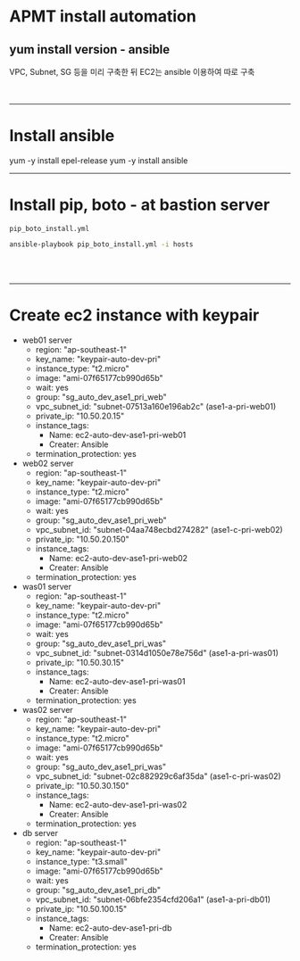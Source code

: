 # APMT install automation
## yum install version - ansible

VPC, Subnet, SG 등을 미리 구축한 뒤 EC2는 ansible 이용하여 따로 구축
<br>
<br>
<br>

---
# Install ansible

yum -y install epel-release
yum -y install ansible


---
# Install pip, boto - at bastion server
`pip_boto_install.yml`
```sh
ansible-playbook pip_boto_install.yml -i hosts
```


<br>
<br>

---
# Create ec2 instance with keypair

- web01 server
    - region: "ap-southeast-1"
    - key_name: "keypair-auto-dev-pri"
    - instance_type: "t2.micro"
    - image: "ami-07f65177cb990d65b"
    - wait: yes
    - group: "sg_auto_dev_ase1_pri_web"
    - vpc_subnet_id: "subnet-07513a160e196ab2c" (ase1-a-pri-web01)
    - private_ip: "10.50.20.15"
    - instance_tags:
        - Name: ec2-auto-dev-ase1-pri-web01
        - Creater: Ansible
    - termination_protection: yes
- web02 server
    - region: "ap-southeast-1"
    - key_name: "keypair-auto-dev-pri"
    - instance_type: "t2.micro"
    - image: "ami-07f65177cb990d65b"
    - wait: yes
    - group: "sg_auto_dev_ase1_pri_web"
    - vpc_subnet_id: "subnet-04aa748ecbd274282" (ase1-c-pri-web02)
    - private_ip: "10.50.20.150"
    - instance_tags:
        - Name: ec2-auto-dev-ase1-pri-web02
        - Creater: Ansible    
    - termination_protection: yes        
- was01 server
    - region: "ap-southeast-1"
    - key_name: "keypair-auto-dev-pri"
    - instance_type: "t2.micro"
    - image: "ami-07f65177cb990d65b"
    - wait: yes
    - group: "sg_auto_dev_ase1_pri_was"
    - vpc_subnet_id: "subnet-0314d1050e78e756d" (ase1-a-pri-was01)
    - private_ip: "10.50.30.15"
    - instance_tags:
        - Name: ec2-auto-dev-ase1-pri-was01
        - Creater: Ansible    
    - termination_protection: yes        
- was02 server
    - region: "ap-southeast-1"
    - key_name: "keypair-auto-dev-pri"
    - instance_type: "t2.micro"
    - image: "ami-07f65177cb990d65b"
    - wait: yes
    - group: "sg_auto_dev_ase1_pri_was"
    - vpc_subnet_id: "subnet-02c882929c6af35da" (ase1-c-pri-was02)
    - private_ip: "10.50.30.150"
    - instance_tags:
        - Name: ec2-auto-dev-ase1-pri-was02
        - Creater: Ansible    
    - termination_protection: yes        
- db server
    - region: "ap-southeast-1"
    - key_name: "keypair-auto-dev-pri"
    - instance_type: "t3.small"
    - image: "ami-07f65177cb990d65b"
    - wait: yes
    - group: "sg_auto_dev_ase1_pri_db"
    - vpc_subnet_id: "subnet-06bfe2354cfd206a1" (ase1-a-pri-db01)
    - private_ip: "10.50.100.15"
    - instance_tags:
        - Name: ec2-auto-dev-ase1-pri-db
        - Creater: Ansible
    - termination_protection: yes            



